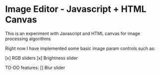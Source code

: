 # Image Editor - Javascript + HTML Canvas

This is an experiment with Javascript and HTML canvas for image processing algorithms

Right now I have implemented some basic image param controls such as:

[x] RGB sliders
[x] Brightness slider

TO-DO features:
[] Blur slider